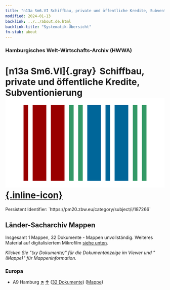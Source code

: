 ```yaml
---
title: "n13a Sm6.VI Schiffbau, private und öffentliche Kredite, Subventionierung"
modified: 2024-01-13
backlink: ../../about.de.html
backlink-title: "Systematik-Übersicht"
fn-stub: about
---
```


### Hamburgisches Welt-Wirtschafts-Archiv (HWWA)

# [n13a Sm6.VI]{.gray}&#8201; Schiffbau, private und öffentliche Kredite, Subventionierung &#160; [![Wikidata](/images/Wikidata-logo.svg "Wikidata"){.inline-icon}](http://www.wikidata.org/entity/Q104710659)

<div class="hint">Persistent Identifier: `https://pm20.zbw.eu/category/subject/i/187266`</div>







## Länder-Sacharchiv Mappen






Insgesamt 1 Mappen, 32 Dokumente - Mappen unvollständig. Weiteres Material auf digitalisiertem Mikrofilm [siehe unten](#filmsections).

_Klicken Sie "(xy Dokumente)" für die Dokumentanzeige im Viewer und "(Mappe)" für Mappeninformation._




### Europa

- A9 Hamburg [**&nearr;**](../../../geo/i/140905/about.de.html "Hamburg (alle Mappen)") [**&uarr;**](../../../geo/about.de.html#A9 "Ländersystematik") (<a href="https://pm20.zbw.eu/iiifview/folder/sh/140905,187266" title="über: Hamburg : Schiffbau, private und öffentliche Kredite, Subventionierung" target="_blank">32 Dokumente</a>) ([Mappe](../../../../folder/sh/1409xx/140905/1872xx/187266/about.de.html))



<a id="filmsections" />













